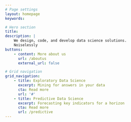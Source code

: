 ```yaml
---
# Page settings
layout: homepage
keywords:

# Hero section
title: 
description: |
    We design, code, and develop data science solutions.                                                          
    Noiselessly
buttons:
    - content: More about us
      url: /aboutus
      external_url: false

# Grid navigation
grid_navigation:
    - title: Exploratory Data Science
      excerpt: Mining for answers in your data
      cta: Read more
      url: '#'      
    - title: Predictive Data Science
      excerpt: Forecasting key indicators for a horizon
      cta: Read more
      url: /predictive      
---
```

